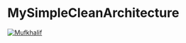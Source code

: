 # MySimpleCleanArchitecture
[![Mufkhalif](https://circleci.com/gh/Mufkhalif/MySimpleCleanArchitecture.svg?style=svg)](https://circleci.com/gh/Mufkhalif/MySimpleCleanArchitecture)
